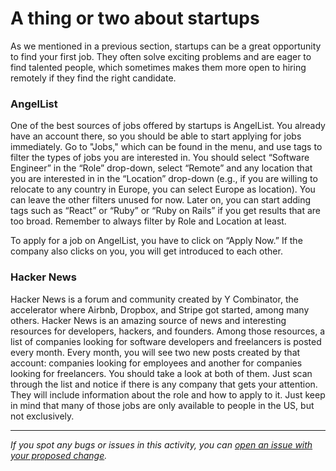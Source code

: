# A thing or two about startups

As we mentioned in a previous section, startups can be a great opportunity to find your first job. They often solve exciting problems and are eager to find talented people, which sometimes makes them more open to hiring remotely if they find the right candidate.

### AngelList

One of the best sources of jobs offered by startups is AngelList. You already have an account there, so you should be able to start applying for jobs immediately. Go to "Jobs," which can be found in the menu, and use tags to filter the types of jobs you are interested in. You should select “Software Engineer” in the “Role” drop-down, select “Remote” and any location that you are interested in in the “Location” drop-down (e.g., if you are willing to relocate to any country in Europe, you can select Europe as location). You can leave the other filters unused for now. Later on, you can start adding tags such as “React” or “Ruby” or “Ruby on Rails” if you get results that are too broad. Remember to always filter by Role and Location at least.

To apply for a job on AngelList, you have to click on “Apply Now.” If the company also clicks on you, you will get introduced to each other.

### Hacker News

Hacker News is a forum and community created by Y Combinator, the accelerator where Airbnb, Dropbox, and Stripe got started, among many others. Hacker News is an amazing source of news and interesting resources for developers, hackers, and founders. Among those resources, a list of companies looking for software developers and freelancers is posted every month.  Every month, you will see two new posts created by that account: companies looking for employees and another for companies looking for freelancers. You should take a look at both of them. Just scan through the list and notice if there is any company that gets your attention. They will include information about the role and how to apply to it. Just keep in mind that many of those jobs are only available to people in the US, but not exclusively.


------

_If you spot any bugs or issues in this activity, you can [open an issue with your proposed change](https://github.com/microverseinc/curriculum-transversal-skills/blob/main/git-github/articles/open_issue.md)._
